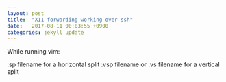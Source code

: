```yaml
---
layout: post
title:  "X11 forwarding working over ssh"
date:   2017-08-11 00:03:55 +0900
categories: jekyll update
---
```

While running vim:

:sp filename for a horizontal split
:vsp filename or :vs filename for a vertical split
